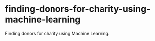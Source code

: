 # finding-donors-for-charity-using-machine-learning
 Finding donors for charity using Machine Learning.

